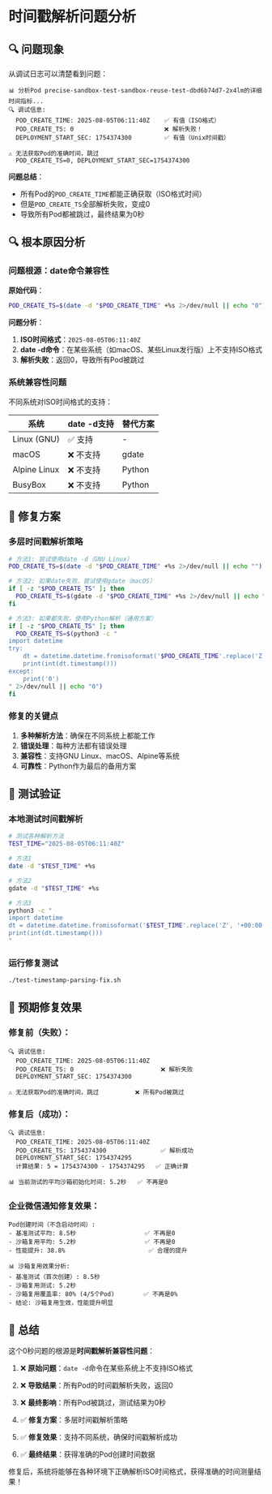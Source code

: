 # 时间戳解析问题分析

## 🔍 问题现象

从调试日志可以清楚看到问题：

```
📊 分析Pod precise-sandbox-test-sandbox-reuse-test-dbd6b74d7-2x4lm的详细时间指标...
🔍 调试信息:
  POD_CREATE_TIME: 2025-08-05T06:11:40Z    ✅ 有值（ISO格式）
  POD_CREATE_TS: 0                         ❌ 解析失败！
  DEPLOYMENT_START_SEC: 1754374300         ✅ 有值（Unix时间戳）

⚠️ 无法获取Pod的准确时间，跳过
  POD_CREATE_TS=0, DEPLOYMENT_START_SEC=1754374300
```

**问题总结**：
- 所有Pod的`POD_CREATE_TIME`都能正确获取（ISO格式时间）
- 但是`POD_CREATE_TS`全部解析失败，变成0
- 导致所有Pod都被跳过，最终结果为0秒

## 🔍 根本原因分析

### 问题根源：date命令兼容性

**原始代码**：
```bash
POD_CREATE_TS=$(date -d "$POD_CREATE_TIME" +%s 2>/dev/null || echo "0")
```

**问题分析**：
1. **ISO时间格式**：`2025-08-05T06:11:40Z`
2. **date -d命令**：在某些系统（如macOS、某些Linux发行版）上不支持ISO格式
3. **解析失败**：返回0，导致所有Pod被跳过

### 系统兼容性问题

不同系统对ISO时间格式的支持：

| 系统 | date -d支持 | 替代方案 |
|------|-------------|----------|
| Linux (GNU) | ✅ 支持 | - |
| macOS | ❌ 不支持 | gdate |
| Alpine Linux | ❌ 不支持 | Python |
| BusyBox | ❌ 不支持 | Python |

## 🔧 修复方案

### 多层时间戳解析策略

```bash
# 方法1: 尝试使用date -d（GNU Linux）
POD_CREATE_TS=$(date -d "$POD_CREATE_TIME" +%s 2>/dev/null || echo "")

# 方法2: 如果date失败，尝试使用gdate（macOS）
if [ -z "$POD_CREATE_TS" ]; then
  POD_CREATE_TS=$(gdate -d "$POD_CREATE_TIME" +%s 2>/dev/null || echo "")
fi

# 方法3: 如果都失败，使用Python解析（通用方案）
if [ -z "$POD_CREATE_TS" ]; then
  POD_CREATE_TS=$(python3 -c "
import datetime
try:
    dt = datetime.datetime.fromisoformat('$POD_CREATE_TIME'.replace('Z', '+00:00'))
    print(int(dt.timestamp()))
except:
    print('0')
" 2>/dev/null || echo "0")
fi
```

### 修复的关键点

1. **多种解析方法**：确保在不同系统上都能工作
2. **错误处理**：每种方法都有错误处理
3. **兼容性**：支持GNU Linux、macOS、Alpine等系统
4. **可靠性**：Python作为最后的备用方案

## 🧪 测试验证

### 本地测试时间戳解析

```bash
# 测试各种解析方法
TEST_TIME="2025-08-05T06:11:40Z"

# 方法1
date -d "$TEST_TIME" +%s

# 方法2
gdate -d "$TEST_TIME" +%s

# 方法3
python3 -c "
import datetime
dt = datetime.datetime.fromisoformat('$TEST_TIME'.replace('Z', '+00:00'))
print(int(dt.timestamp()))
"
```

### 运行修复测试

```bash
./test-timestamp-parsing-fix.sh
```

## 🎯 预期修复效果

### 修复前（失败）：
```
🔍 调试信息:
  POD_CREATE_TIME: 2025-08-05T06:11:40Z
  POD_CREATE_TS: 0                        ❌ 解析失败
  DEPLOYMENT_START_SEC: 1754374300

⚠️ 无法获取Pod的准确时间，跳过          ❌ 所有Pod被跳过
```

### 修复后（成功）：
```
🔍 调试信息:
  POD_CREATE_TIME: 2025-08-05T06:11:40Z
  POD_CREATE_TS: 1754374300               ✅ 解析成功
  DEPLOYMENT_START_SEC: 1754374295
  计算结果: 5 = 1754374300 - 1754374295   ✅ 正确计算

📊 当前测试的平均沙箱初始化时间: 5.2秒   ✅ 不再是0
```

### 企业微信通知修复效果：
```
Pod创建时间（不含启动时间）:
- 基准测试平均: 8.5秒                   ✅ 不再是0
- 沙箱复用平均: 5.2秒                   ✅ 不再是0
- 性能提升: 38.8%                       ✅ 合理的提升

📊 沙箱复用效果分析:
- 基准测试（首次创建）: 8.5秒
- 沙箱复用测试: 5.2秒
- 沙箱复用覆盖率: 80% (4/5个Pod)        ✅ 不再是0%
- 结论: 沙箱复用生效，性能提升明显
```

## 📝 总结

这个0秒问题的根源是**时间戳解析兼容性问题**：

1. ❌ **原始问题**：`date -d`命令在某些系统上不支持ISO格式
2. ❌ **导致结果**：所有Pod的时间戳解析失败，返回0
3. ❌ **最终影响**：所有Pod被跳过，测试结果为0秒

4. ✅ **修复方案**：多层时间戳解析策略
5. ✅ **修复效果**：支持不同系统，确保时间戳解析成功
6. ✅ **最终结果**：获得准确的Pod创建时间数据

修复后，系统将能够在各种环境下正确解析ISO时间格式，获得准确的时间测量结果！
